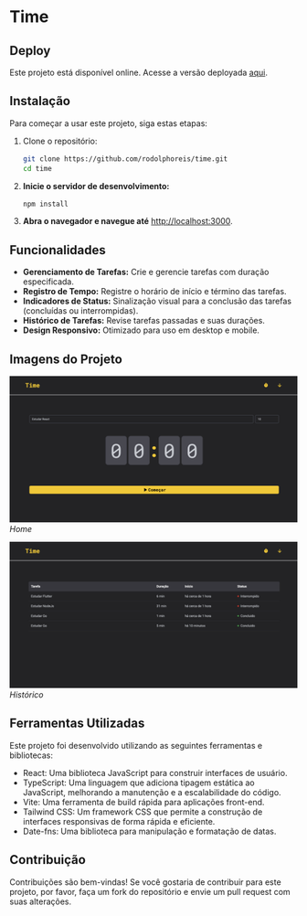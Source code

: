 # Time

## Deploy

Este projeto está disponível online. Acesse a versão deployada [aqui](https://time-sooty-alpha.vercel.app/).

## Instalação

Para começar a usar este projeto, siga estas etapas:

1. Clone o repositório:

   ```bash
   git clone https://github.com/rodolphoreis/time.git
   cd time

   ```

2. **Inicie o servidor de desenvolvimento:**

   ```bash
   npm install

   ```

3. **Abra o navegador e navegue até** [http://localhost:3000](http://localhost:3000).

## Funcionalidades

- **Gerenciamento de Tarefas:** Crie e gerencie tarefas com duração especificada.
- **Registro de Tempo:** Registre o horário de início e término das tarefas.
- **Indicadores de Status:** Sinalização visual para a conclusão das tarefas (concluídas ou interrompidas).
- **Histórico de Tarefas:** Revise tarefas passadas e suas durações.
- **Design Responsivo:** Otimizado para uso em desktop e mobile.

## Imagens do Projeto

![Tela Inicial](src/img/time-home.png)  
_Home_

![Tela de Histórico](src/img/time-history.png)  
_Histórico_

## Ferramentas Utilizadas

Este projeto foi desenvolvido utilizando as seguintes ferramentas e bibliotecas:

- React: Uma biblioteca JavaScript para construir interfaces de usuário.
- TypeScript: Uma linguagem que adiciona tipagem estática ao JavaScript, melhorando a manutenção e a escalabilidade do código.
- Vite: Uma ferramenta de build rápida para aplicações front-end.
- Tailwind CSS: Um framework CSS que permite a construção de interfaces responsivas de forma rápida e eficiente.
- Date-fns: Uma biblioteca para manipulação e formatação de datas.

## Contribuição

Contribuições são bem-vindas! Se você gostaria de contribuir para este projeto, por favor, faça um fork do repositório e envie um pull request com suas alterações.
